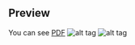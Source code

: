 ## Preview
You can see [PDF](https://github.com/abinesh-code/Resume/blob/main/Abinesh.pdf)
![alt tag](https://raw.githubusercontent.com/abinesh-code/Resume/main/images/1.jpg)
![alt tag](https://raw.githubusercontent.com/abinesh-code/Resume/main/images/2.jpg)
